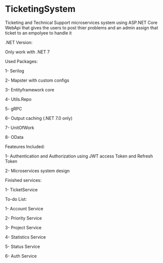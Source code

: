 # TicketingSystem
Ticketing and Technical Support microservices system using ASP.NET Core WebApi that gives the users to post thier problems and an admin assign that ticket to an empolyee to handle it

.NET Version:

Only work with .NET 7

Used Packages:

1- Serilog

2- Mapster with custom configs

3- Entityframework core

4- Utils.Repo

5- gRPC

6- Output caching (.NET 7.0 only)

7- UnitOfWork

8- OData

Feateures Included:

1- Authentication and Authorization using JWT access Token and Refresh Token

2- Microservices system design

Finished services:

1- TicketService

To-do List:

1- Account Service

2- Priority Service

3- Project Service

4- Statistics Service

5- Status Service

6- Auth Service

